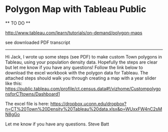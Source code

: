 # Polygon Map with Tableau Public

** TO DO **

http://www.tableau.com/learn/tutorials/on-demand/polygon-maps

see downloaded PDF transcript

***

Hi Jack,
I wrote up some steps (see PDF) to make custom Town polygons in Tableau, using your population density data. Hopefully the steps are clear but let me know if you have any questions! Follow the link below to download the excel workbook with the polygon data for Tableau. The attached steps should walk you through creating a map with a year slider like this:
https://public.tableau.com/profile/ct.census.data#!/vizhome/CustompolygonsforCTtowns/Dashboard1

The excel file is here:
https://dropbox.uconn.edu/dropbox?n=CT%20Town%20Density%20Tableau%20data.xlsx&p=WUxxFW4nC2sMN8gGo

Let me know if you have any questions.
Steve Batt
